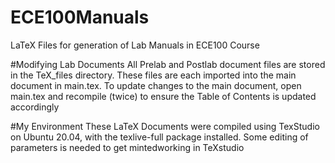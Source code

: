 # ECE100Manuals
LaTeX Files for generation of Lab Manuals in ECE100 Course

#Modifying Lab Documents
All Prelab and Postlab document files are stored in the TeX\_files directory. These files are each imported into the main document in main.tex. To update changes to the main document, open main.tex and recompile (twice) to ensure the Table of Contents is updated accordingly

#My Environment
These LaTeX Documents were compiled using TexStudio on Ubuntu 20.04, with the texlive-full package installed. Some editing of parameters is needed to get mintedworking in TeXstudio
